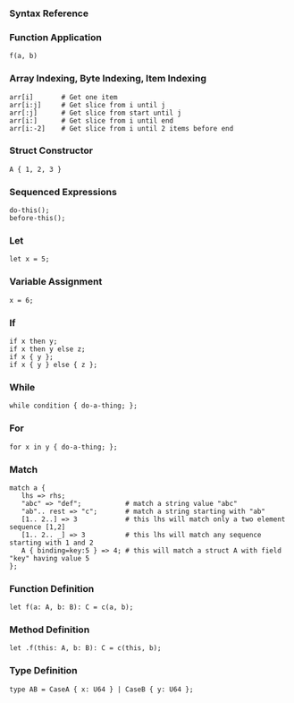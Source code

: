 
### Syntax Reference

### Function Application

```
f(a, b)
```

### Array Indexing, Byte Indexing, Item Indexing

```
arr[i]       # Get one item
arr[i:j]     # Get slice from i until j
arr[:j]      # Get slice from start until j
arr[i:]      # Get slice from i until end
arr[i:-2]    # Get slice from i until 2 items before end
```

### Struct Constructor

```
A { 1, 2, 3 }
```

### Sequenced Expressions

```
do-this();
before-this();
```

### Let

```
let x = 5;
```

### Variable Assignment

```
x = 6;
```

### If

```
if x then y;
if x then y else z;
if x { y };
if x { y } else { z };
```

### While

```
while condition { do-a-thing; };
```

### For

```
for x in y { do-a-thing; };
```

### Match

```
match a {
   lhs => rhs;
   "abc" => "def";           # match a string value "abc"
   "ab".. rest => "c";       # match a string starting with "ab"
   [1.. 2..] => 3            # this lhs will match only a two element sequence [1,2]
   [1.. 2.. _] => 3          # this lhs will match any sequence starting with 1 and 2
   A { binding=key:5 } => 4; # this will match a struct A with field "key" having value 5
};
```

### Function Definition

```
let f(a: A, b: B): C = c(a, b);
```

### Method Definition

```
let .f(this: A, b: B): C = c(this, b);
```

### Type Definition

```
type AB = CaseA { x: U64 } | CaseB { y: U64 };
```

